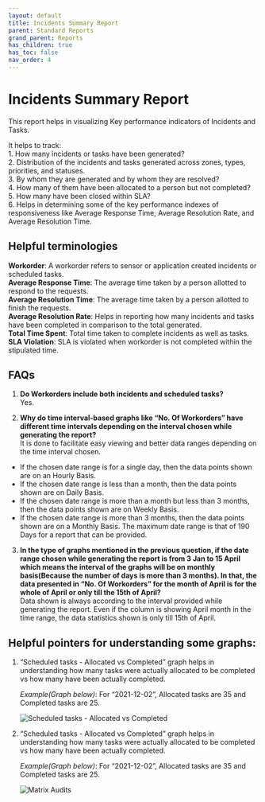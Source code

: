 ```yaml
---
layout: default
title: Incidents Summary Report
parent: Standard Reports
grand_parent: Reports
has_children: true
has_toc: false
nav_order: 4
---
```


# Incidents Summary Report

This report helps in visualizing Key performance indicators of Incidents and Tasks.<br />

It helps to track:<br />
    1. How many incidents or tasks have been generated?<br />
    2. Distribution of the incidents and tasks generated across zones, types, priorities, and statuses.<br />
    3. By whom they are generated and by whom they are resolved?<br />
    4. How many of them have been allocated to a person but not completed?<br />
    5. How many have been closed within SLA?<br />
    6. Helps in determining some of the key performance indexes of responsiveness like Average Response Time, Average Resolution Rate, and Average Resolution Time.<br />

## Helpful terminologies

**Workorder**: A workorder refers to sensor or application created incidents or scheduled tasks.<br />
**Average Response Time**: The average time taken by a person allotted to respond to the requests.<br />
**Average Resolution Time**: The average time taken by a person allotted to finish the requests.<br />
**Average Resolution Rate**: Helps in reporting how many incidents and tasks have been completed in comparison to the total generated.<br />
**Total Time Spent**: Total time taken to complete incidents as well as tasks.<br />
**SLA Violation**: SLA is violated when workorder is not completed within the stipulated time.<br />

## FAQs

1. **Do Workorders include both incidents and scheduled tasks?**<br />
Yes.

2. **Why do time interval-based graphs like “No. Of Workorders” have different time intervals depending on the interval chosen while generating the report?**<br />
It is done to facilitate easy viewing and better data ranges depending on the time interval chosen.  
- If the chosen date range is for a single day, then the data points shown are on an Hourly Basis.
- If the chosen date range is less than a month, then the data points shown are on Daily Basis.
- If the chosen date range is more than a month but less than 3 months, then the data points shown are on Weekly Basis.
- If the chosen date range is more than 3 months, then the data points shown are on a Monthly Basis.
The maximum date range is that of 190 Days for a report that can be provided.

3. **In the type of graphs mentioned in the previous question, if the date range chosen while generating the report is from 3 Jan to 15 April which means the interval of the graphs will be on monthly basis(Because the number of days is more than 3 months). In that, the data presented in “No. Of Workorders” for the month of April is for the whole of April or only till the 15th of April?**<br />
Data shown is always according to the interval provided while generating the report. Even if the column is showing April month in the time range, the data statistics shown is only till 15th of April.

## Helpful pointers for understanding some graphs:

1. “Scheduled tasks - Allocated vs Completed” graph helps in understanding how many tasks were actually allocated to be completed vs how many have been actually completed.<br />

    *Example(Graph below)*: For “2021-12-02”, Allocated tasks are 35 and Completed tasks are 25.

    ![Scheduled tasks - Allocated vs Completed](https://www.smartclean.io/matrix/images/reports/incidentsSummaryDetails/VR-1.png)


2. “Scheduled tasks - Allocated vs Completed” graph helps in understanding how many tasks were actually allocated to be completed vs how many have been actually completed.<br />

    *Example(Graph below)*: For “2021-12-02”, Allocated tasks are 35 and Completed tasks are 25.

    ![Matrix Audits](https://www.smartclean.io/matrix/images/reports/incidentsSummaryDetails/VR-2.png)

